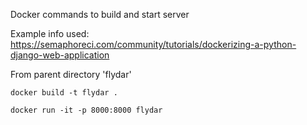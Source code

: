 Docker commands to build and start server

Example info used:
https://semaphoreci.com/community/tutorials/dockerizing-a-python-django-web-application

From parent directory 'flydar'
```
docker build -t flydar .
```

```
docker run -it -p 8000:8000 flydar
```
